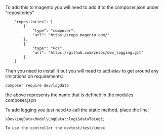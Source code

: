 To add this to magento you will need to add it to the composer.json under "repositories"
```
    "repositories": [
        {
            "type": "composer",
            "url": "https://repo.magento.com/"
        }, 
        {
            "type": "vcs",
            "url": "https://github.com/zeloc/dev_logging.git"
        }
    ]
```	
Then you need to install it but you will need to add ```@dev``` to get around any limitations on requirements:

```
composer require dev/logdata
```
the above represents the name that is defined in the modules composer.json

To add logging you just need to call the static method, place the line:
```
\Dev\LogData\Model\LogData::log($dataToLog);

To use the controller the devtest/test/index
```
